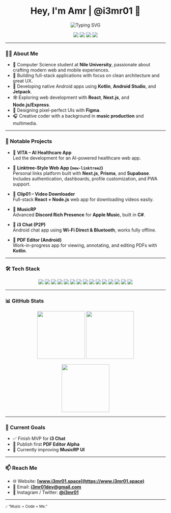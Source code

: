 <!-- Profile README for @i3mr01 -->
<h1 align="center">Hey, I'm Amr | @i3mr01 👋</h1>
<p align="center">
  <img src="https://readme-typing-svg.demolab.com?font=Fira+Code&pause=1000&center=true&vCenter=true&width=435&lines=Computer+Science+Student;Full-Stack+Developer;UI%2FUX+Designer;Music+Producer" alt="Typing SVG" />
</p>

<p align="center">
  <a href="https://www.i3mr01.space"><img src="https://img.shields.io/badge/Portfolio-i3mr01.space-brightgreen?logo=googlechrome&logoColor=white"></a>
  <a href="mailto:i3mr01dev@gmail.com"><img src="https://img.shields.io/badge/Email-i3mr01dev%40gmail.com-informational?logo=gmail"></a>
  <a href="https://www.linkedin.com/in/i3mr01"><img src="https://img.shields.io/badge/LinkedIn-Amr%20Khaled-blue?logo=linkedin"></a>
  <img src="https://komarev.com/ghpvc/?username=i3mr01&label=Profile%20views&color=brightgreen" />
</p>

---

### 🧑‍💻 About Me
- 🏫 Computer Science student at **Nile University**, passionate about crafting modern web and mobile experiences.  
- 🚀 Building full-stack applications with focus on clean architecture and great UX.  
- 📱 Developing native Android apps using **Kotlin**, **Android Studio**, and **Jetpack**.  
- 🕸️ Exploring web development with **React**, **Next.js**, and **Node.js/Express**.  
- 🎨 Designing pixel-perfect UIs with **Figma**.  
- 🎧 Creative coder with a background in **music production** and multimedia.  

---

### 🚀 Notable Projects

- 🏥 **VITA – AI Healthcare App**  
  Led the development for an AI-powered healthcare web app.  

- 🔗 **Linktree-Style Web App (`new-linktree2`)**  
  Personal links platform built with **Next.js**, **Prisma**, and **Supabase**.  
  Includes authentication, dashboards, profile customization, and PWA support.  

- 🎥 **Clip01 – Video Downloader**  
  Full-stack **React + Node.js** web app for downloading videos easily.  

- 🎵 **MusicRP**  
  Advanced **Discord Rich Presence** for **Apple Music**, built in **C#**.  

- 💬 **i3 Chat (P2P)**  
  Android chat app using **Wi-Fi Direct & Bluetooth**, works fully offline.  

- 📄 **PDF Editor (Android)**  
  Work-in-progress app for viewing, annotating, and editing PDFs with **Kotlin**.  

---

### 🛠️ Tech Stack
<p align="center">
  <img src="https://img.shields.io/badge/JavaScript-F7DF1E?logo=javascript&logoColor=black" />
  <img src="https://img.shields.io/badge/TypeScript-3178C6?logo=typescript&logoColor=white" />
  <img src="https://img.shields.io/badge/React-20232a?logo=react&logoColor=61DAFB" />
  <img src="https://img.shields.io/badge/Next.js-000000?logo=nextdotjs&logoColor=white" />
  <img src="https://img.shields.io/badge/Tailwind_CSS-06B6D4?logo=tailwindcss&logoColor=white" />
  <img src="https://img.shields.io/badge/Node.js-339933?logo=nodedotjs&logoColor=white" />
  <img src="https://img.shields.io/badge/Firebase-FFCA28?logo=firebase&logoColor=black" />
  <img src="https://img.shields.io/badge/Supabase-3FCF8E?logo=supabase&logoColor=white" />
  <img src="https://img.shields.io/badge/Python-3776AB?logo=python&logoColor=white" />
  <img src="https://img.shields.io/badge/Kotlin-7F52FF?logo=kotlin&logoColor=white" />
  <img src="https://img.shields.io/badge/Android_Studio-3DDC84?logo=androidstudio&logoColor=white" />
  <img src="https://img.shields.io/badge/C%23-239120?logo=csharp&logoColor=white" />
  <img src="https://img.shields.io/badge/Figma-F24E1E?logo=figma&logoColor=white" />
  <img src="https://img.shields.io/badge/Docker-2496ED?logo=docker&logoColor=white" />
  <img src="https://img.shields.io/badge/Git-%23F05032?logo=git&logoColor=white" />
</p>

---

### 📊 GitHub Stats
<p align="center">
  <img src="https://github-readme-stats.vercel.app/api?username=i3mr01&show_icons=true&theme=transparent" height="150" />
  <img src="https://github-readme-stats.vercel.app/api/top-langs/?username=i3mr01&layout=compact&theme=transparent" height="150" />
</p>
<p align="center">
  <img src="https://streak-stats.demolab.com?user=i3mr01&theme=transparent" height="150" />
</p>

---

### 🎯 Current Goals
- ✅ Finish MVP for **i3 Chat**  
- 🧩 Publish first **PDF Editor Alpha**  
- 🧠 Currently improving **MusicRP UI**  

---

### 📫 Reach Me
- 🌐 Website: **[www.i3mr01.space](https://www.i3mr01.space)**  
- 📧 Email: **i3mr01dev@gmail.com**  
- 📱 Instagram / Twitter: **[@i3mr01](https://instagram.com/i3mr01)**  

---

<sub>🎶 “Music + Code = Me.”</sub>
